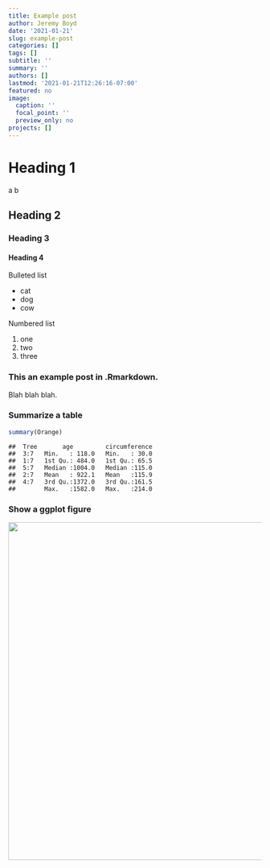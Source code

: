 ```yaml
---
title: Example post
author: Jeremy Boyd
date: '2021-01-21'
slug: example-post
categories: []
tags: []
subtitle: ''
summary: ''
authors: []
lastmod: '2021-01-21T12:26:16-07:00'
featured: no
image:
  caption: ''
  focal_point: ''
  preview_only: no
projects: []
---
```


# Heading 1

a b

## Heading 2

### Heading 3

#### Heading 4

Bulleted list
- cat
- dog
- cow

Numbered list
1. one
2. two
3. three

### This an example post in .Rmarkdown.

Blah blah blah.

### Summarize a table


```r
summary(Orange)
```

```
##  Tree       age         circumference  
##  3:7   Min.   : 118.0   Min.   : 30.0  
##  1:7   1st Qu.: 484.0   1st Qu.: 65.5  
##  5:7   Median :1004.0   Median :115.0  
##  2:7   Mean   : 922.1   Mean   :115.9  
##  4:7   3rd Qu.:1372.0   3rd Qu.:161.5  
##        Max.   :1582.0   Max.   :214.0
```

### Show a ggplot figure

<img src="{{< blogdown/postref >}}index_files/figure-html/unnamed-chunk-2-1.png" width="672" />
